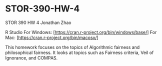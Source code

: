 # STOR-390-HW-4
 
STOR 390 HW 4
Jonathan Zhao

R Studio
For Windows: [https://cran.r-project.org/bin/windows/base/]
For Mac: [https://cran.r-project.org/bin/macosx/]

This homework focuses on the topics of Algorithmic fairness and philosophical fairness. It looks at topics such as Fairness criteria, Veil of Ignorance, and COMPAS.